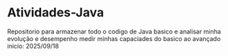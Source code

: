 # Atividades-Java
Repositorio para armazenar todo o codigo de Java basico e analisar minha evolução e desempenho medir minhas capaciades do basico ao avançado 
inicio:
2025/09/18
